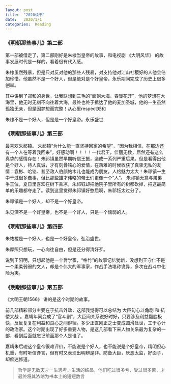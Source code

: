 ```yaml
---
layout: post
title:  "2020读书"
date:   2020/1/1 
categories:  Reading 
---
```


### 《明朝那些事儿》第二部
第一部被借走了，第二部刚好是朱棣当皇帝的故事，和电视剧 《大明风华》 的故事发展时代是一样的，看着很有代入感。

朱棣虽然残暴，但是只对反对他的那些人残暴，对支持他对江山社稷好的人他会倍加珍惜。他虽然不是一个好人，但是绝对是个好皇帝，永乐期间完成了历史上很多创举。

其中讲到了郑和的身世，让我联想到三毛的“面朝大海，春暖花开”，他的梦想在大海里，他无时无刻不向往着大海，最终也终于抵达了他的麦加圣城，他的一生虽然孤独无亲，但是因梦想而完整！从心里respect郑和

朱棣不是一个好人，但是是一个好皇帝。永乐盛世

### 《明朝那些事儿》第三部
 最喜欢朱祁镇。
朱祁镇“为什么能一直坚持回家的希望”，“因为我相信，在那边还有一个人在等着我回来”，好感动啊！！！！一代君王，佳丽无数，居然还有这么真挚的感情存在！朱祁镇虽然早期听信王振，造成一系列严重后果。但是看得出他是个好人，待人真诚，才有刻骨铭心的爱情，在落难的时候收获了真挚无私的友情：袁彬、哈铭、甚至敌人伯颜帖木儿也能成为朋友。人格魅力太大！朱祁镇一生中干过很多蠢事，但比那些雄才伟略的帝王们更像一个“人”。 朱祁镇无意与弟弟争王位，夏日里喜欢在树下乘凉，朱祁钰却把他院子里所有的树都砍掉，把这最简单的乐趣都夺走了。读到这里觉得朱祁镇好憋屈啊，朱祁钰太过分了。

朱祁镇是一个好人，却不是一个好皇帝。

朱见深不是一个好皇帝，也不是一个好人，只是一个懦弱的人。

### 《明朝那些事儿》第四部
朱祐樘是一个好人，也是一个好皇帝。弘治盛世。

朱厚照只想玩，一心向往自由，但是还分得清好歹。

说到王阳明，只想起他是一个哲学家，“格竹”的故事记忆犹新，没想到王守仁不是一个柔柔弱弱的文人，却是个伟大的军事家，作战手法堪称诡异，多次在战斗中化险为夷。  

### 《明朝那些事儿》第五部
《大明王朝1566》 讲的是这个时期的故事。

前几部精彩部分主要在于抗击外敌，这部我觉得可以总结为 大臣勾心斗角剧 和 抗倭大战 。嘉靖年间变成了“官斗剧”，大臣间关系说好时好，只要涉及利益翻脸极快，反反复复在利益和良心之间徘徊。多少正直刚正之士变成圆滑处世，工于心计的政治家。这个时期出现了好多重要人物，是这几部看下来人物关系最为复杂的一部，看到后面就忘记前面那个人是谁了。

嘉靖朱后璁这个皇帝很难评价，不能说是个好人，也不能说是个好皇帝，精明但心机重，有时听信谗言，但有时又表现出明辨是非。防备大臣，厌恶太监，好面子，却痴迷修道。

>哲学是无数天才一生思考、生活的结晶，他们吃过很多亏，受过很多苦，才最终将其浓缩为书本上的短短数言